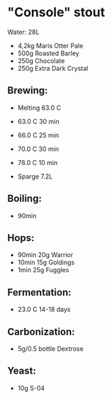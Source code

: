 # "Console" stout

Water: 28L

- 4,2kg       Maris Otter Pale
- 500g        Roasted Barley
- 250g        Chocolate
- 250g        Extra Dark Crystal

## Brewing:
- Melting 63.0 C

- 63.0 C 30 min 
- 66.0 C 25 min 
- 70.0 C 30 min 
- 78.0 C 10 min 

- Sparge 7.2L

## Boiling: 
- 90min

## Hops:
- 90min   20g   Warrior
- 10min   15g   Goldings
- 1min    25g   Fuggles

## Fermentation:
- 23.0 C  14-18 days

## Carbonization:
- 5g/0.5 bottle      Dextrose

## Yeast:
- 10g         S-04
